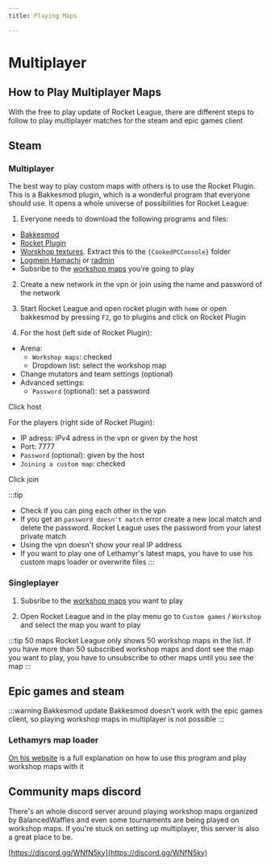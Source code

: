 ```yaml
---
title: Playing Maps

---
```

# Multiplayer

## How to Play Multiplayer Maps

With the free to play update of Rocket League, there are different steps to follow to play multiplayer matches for the steam and epic games client 

## Steam

### Multiplayer

The best way to play custom maps with others is to use the Rocket Plugin. This is a Bakkesmod plugin, which is a wonderful program that everyone should use. It opens a whole universe of possibilities for Rocket League:

1. Everyone needs to download the following programs and files:

* [Bakkesmod](https://www.bakkesmod.com/)
* [Rocket Plugin](https://bakkesplugins.com/plugins/view/26)
* [Worskhop textures](https://drive.google.com/drive/folders/1fvMMw0jGkkGr0fZpme9tWlwD3hC5LX0W). Extract this to the `{CookedPCConsole}` folder
* [Logmein Hamachi](https://vpn.net) or [radmin](http://www.radmin-vpn.com/)
* Subsribe to the [workshop maps](https://steamcommunity.com/workshop/browse/?appid=252950&browsesort=trend&section=readytouseitems) you're going to play

2. Create a new network in the vpn or join using the name and password of the network

3. Start Rocket League and open rocket plugin with `home` or open bakkesmod by pressing `F2`, go to plugins and click on Rocket Plugin

4. For the host (left side of Rocket Plugin):
- Arena: 
    - `Workshop maps`: checked
    - Dropdown list: select the workshop map
- Change mutators and team settings (optional)
- Advanced settings:
    - `Password` (optional): set a password 

Click host

For the players (right side of Rocket Plugin):
- IP adress: IPv4 adress in the vpn or given by the host
- Port: 7777
- `Password` (optional): given by the host
- `Joining a custom map`: checked

Click join

:::tip
- Check if you can ping each other in the vpn 
- If you get an `password doesn't match` error create a new local match and delete the password. Rocket League uses the password from your latest private match
- Using the vpn doesn't show your real IP address
- If you want to play one of Lethamyr's latest maps, you have to use his custom maps loader or overwrite files
:::

### Singleplayer

1. Subsribe to the [workshop maps](https://steamcommunity.com/workshop/browse/?appid=252950&browsesort=trend&section=readytouseitems) you want to play

2. Open Rocket League and in the play menu go to `Custom games` / `Workshop` and select the map you want to play

:::tip 50 maps
Rocket League only shows 50 workshop maps in the list. If you have more than 50 subscribed workshop maps and dont see the map you want to play, you have to unsubscribe to other maps until you see the map
:::

## Epic games and steam

:::warning Bakkesmod update
Bakkesmod doesn't work with the epic games client, so playing workshop maps in multiplayer is not possible
:::
### Lethamyrs map loader

[On his website](https://lethamyr.com/set-up-custom-maps) is a full explanation on how to use this program and play workshop maps with it

<!-- testing this weekend if it works
### Overwrite Labs_Utopia_P

You can use the bat file from [earlier in the guide](../../essential/05_project_setup.html#batch-script-for-quickly-testing-maps-bsfqtm) to overwrite `Labs_Utopia_p` with the custom maps you want to play. 
For singleplayer you can go to freeplay and select the Utopia map or create a exhibition match on the Utopia match. 
For multiplayer everyone has overwrite the map with the workshop map. -->

## Community maps discord

There's an whole discord server around playing workshop maps organized by BalancedWaffles and even some tournaments are being played on workshop maps. If you're stuck on setting up multiplayer, this server is also a great place to be.

[https://discord.gg/WNfN5ky](https://discord.gg/WNfN5ky)
